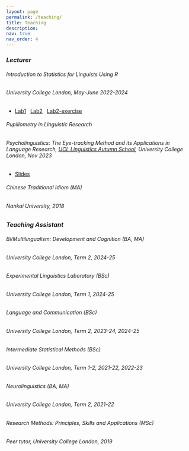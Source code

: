 ```yaml
---
layout: page
permalink: /teaching/
title: Teaching
description:
nav: true
nav_order: 4
---
```



<!------------------- Lecturer -------------------->

<h3 class="mt-4"><em>Lecturer</em></h3>

<div class="card mt-3">
  <div class="p-3">
    <div class="row">
      <div class="col-sm-10">
        <h6 class="font-weight-bold">Introduction to Statistics for Linguists Using R</h6>
      </div>
    </div>
    <h6 class="font-italic mt-2 mt-sm-0">University College London, May-June 2022-2024</h6>
    <ul class="card-text font-weight-light list-group list-group-flush">
      <li class="list-group-item"><a href="/assets/html/PLINSTAT-lab-1-with-code.html" target="_blank">Lab1</a> &nbsp; <a href="/assets/html/PLINSTAT-lab-2-with-code.html" target="_blank">Lab2</a> &nbsp; <a href="/assets/html/PLINSTAT-lab-2-exercise--with-code-.html" target="_blank">Lab2-exercise</a></li>
    </ul>
  </div>
</div>

<div class="card mt-3">
  <div class="p-3">
    <div class="row">
      <div class="col-sm-10">
        <h6 class="font-weight-bold">Pupillometry in Linguistic Research</h6>
      </div>
    </div>
    <h6 class="font-italic mt-2 mt-sm-0">Psycholinguistics: The Eye-tracking Method and its Applications in Language Research, <a href="https://sites.google.com/view/ucllinguisticsautumnschool2023/">UCL Linguistics Autumn School</a>, University College London, Nov 2023</h6>
    <ul class="card-text font-weight-light list-group list-group-flush">
      <li class="list-group-item"><a href="/assets/pdf/teaching/20231109_Pupillometry_KC.pdf" target="_blank">Slides</a></li>
    </ul>
  </div>
</div>

<div class="card mt-3">
  <div class="p-3">
    <div class="row">
      <div class="col-sm-10">
        <h6 class="font-weight-bold">Chinese Traditional Idiom (MA)</h6>
      </div>
    </div>
    <h6 class="font-italic mt-2 mt-sm-0">Nankai University, 2018 </h6>
  </div>
</div>


<!--------------- Teaching Assistant -------------------->

<h3 class="mt-4"><em>Teaching Assistant</em></h3>

<div class="card mt-3">
  <div class="p-3">
    <div class="row">
      <div class="col-sm-10">
        <h6 class="font-weight-bold">Bi/Multilingualism: Development and Cognition (BA, MA) </h6> 
      </div>
    </div>
    <h6 class="font-italic mt-2 mt-sm-0">University College London, Term 2, 2024-25</h6>
  </div>
</div>

<div class="card mt-3">
  <div class="p-3">
    <div class="row">
      <div class="col-sm-10">
        <h6 class="font-weight-bold">Experimental Linguistics Laboratory (BSc) </h6> 
      </div>
    </div>
    <h6 class="font-italic mt-2 mt-sm-0">University College London, Term 1, 2024-25</h6>
  </div>
</div>

<div class="card mt-3">
  <div class="p-3">
    <div class="row">
      <div class="col-sm-10">
        <h6 class="font-weight-bold">Language and Communication (BSc) </h6> 
      </div>
    </div>
    <h6 class="font-italic mt-2 mt-sm-0">University College London, Term 2, 2023-24, 2024-25</h6>
  </div>
</div>

<div class="card mt-3">
  <div class="p-3">
    <div class="row">
      <div class="col-sm-10">
        <h6 class="font-weight-bold">Intermediate Statistical Methods (BSc) </h6>
      </div>
    </div>
    <h6 class="font-italic mt-2 mt-sm-0">University College London, Term 1-2, 2021-22, 2022-23</h6>
  </div>
</div>

<div class="card mt-3">
  <div class="p-3">
    <div class="row">
      <div class="col-sm-10">
        <h6 class="font-weight-bold">Neurolinguistics (BA, MA) </h6>
      </div>
    </div>
    <h6 class="font-italic mt-2 mt-sm-0">University College London, Term 2, 2021-22 </h6>
  </div>
</div>

<div class="card mt-3">
  <div class="p-3">
    <div class="row">
      <div class="col-sm-10">
        <h6 class="font-weight-bold">Research Methods: Principles, Skills and Applications (MSc) </h6>
      </div>
    </div>
    <h6 class="font-italic mt-2 mt-sm-0">Peer tutor, University College London, 2019 </h6>
  </div>
</div>

